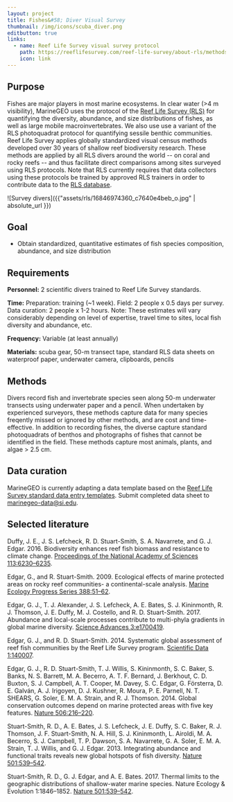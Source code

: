```yaml
---
layout: project
title: Fishes&#58; Diver Visual Survey
thumbnail: /img/icons/scuba_diver.png
editbutton: true
links:
  - name: Reef Life Survey visual survey protocol
    path: https://reeflifesurvey.com/reef-life-survey/about-rls/methods/
    icon: link
---
```


## Purpose

Fishes are major players in most marine ecosystems. In clear water (>4 m visibility), MarineGEO uses the protocol of the [Reef Life Survey (RLS)](https://reeflifesurvey.com/) for quantifying the diversity, abundance, and size distributions of fishes, as well as large mobile macroinvertebrates. We also use use a variant of the RLS photoquadrat protocol for quantifying sessile benthic communities. Reef Life Survey applies globally standardized visual census methods developed over 30 years of shallow reef biodiversity research. These methods are applied by all RLS divers around the world -- on coral and rocky reefs -- and thus facilitate direct comparisons among sites surveyed using RLS protocols. Note that RLS currently requires that data collectors using these protocols be trained by approved RLS trainers in order to contribute data to the [RLS database](https://reeflifesurvey.com/reef-life-survey/survey-data/). 

![Survey divers]({{"assets/rls/16846974360_c7640e4beb_o.jpg" | absolute_url }})

## Goal

  - Obtain standardized, quantitative estimates of fish species composition, abundance, and size distribution 


## Requirements

**Personnel:** 2 scientific divers trained to Reef Life Survey standards.

**Time:** Preparation: training (~1 week). Field: 2 people x 0.5 days per survey. Data curation: 2 people x 1-2 hours. Note: These estimates will vary considerably depending on level of expertise, travel time to sites, local fish diversity and abundance, etc. 

**Frequency:** Variable (at least annually)

**Materials:** scuba gear, 50-m transect tape, standard RLS data sheets on waterproof paper, underwater camera, clipboards, pencils


## Methods

Divers record fish and invertebrate species seen along 50-m underwater transects using underwater paper and a pencil. When undertaken by experienced surveyors, these methods capture data for many species freqently missed or ignored by other methods, and are cost and time-effective. In addition to recording fishes, the diverse capture standard photoquadrats of benthos and photographs of fishes that cannot be identified in the field. These methods capture most animals, plants, and algae > 2.5 cm.


## Data curation      

MarineGEO is currently adapting a data template based on the [Reef Life Survey standard data entry templates](https://reeflifesurvey.com/reef-life-survey/about-rls/methods/). Submit completed data sheet to <a href="mailto:marinegeo-data@si.edu">marinegeo-data@si.edu</a>.


## Selected literature

Duffy, J. E., J. S. Lefcheck, R. D. Stuart-Smith, S. A. Navarrete, and G. J. Edgar. 2016. Biodiversity enhances reef fish biomass and resistance to climate change. <a href="http://www.pnas.org/content/113/22/6230.short">Proceedings of the National Academy of Sciences 113:6230–6235</a>.

Edgar, G., and R. Stuart-Smith. 2009. Ecological effects of marine protected areas on rocky reef communities- a continental-scale analysis. <a href="https://www.int-res.com/abstracts/meps/v388/p51-62/">Marine Ecology Progress Series 388:51–62</a>.

Edgar, G. J., T. J. Alexander, J. S. Lefcheck, A. E. Bates, S. J. Kininmonth, R. J. Thomson, J. E. Duffy, M. J. Costello, and R. D. Stuart-Smith. 2017. Abundance and local-scale processes contribute to multi-phyla gradients in global marine diversity.  <a href="http://advances.sciencemag.org/content/3/10/e1700419">Science Advances 3:e1700419</a>.

Edgar, G. J., and R. D. Stuart-Smith. 2014. Systematic global assessment of reef fish communities by the Reef Life Survey program. <a href="https://www.nature.com/articles/sdata20147">Scientific Data 1:140007</a>.

Edgar, G. J., R. D. Stuart-Smith, T. J. Willis, S. Kininmonth, S. C. Baker, S. Banks, N. S. Barrett, M. A. Becerro, A. T. F. Bernard, J. Berkhout, C. D. Buxton, S. J. Campbell, A. T. Cooper, M. Davey, S. C. Edgar, G. Försterra, D. E. Galván, A. J. Irigoyen, D. J. Kushner, R. Moura, P. E. Parnell, N. T. SHEARS, G. Soler, E. M. A. Strain, and R. J. Thomson. 2014. Global conservation outcomes depend on marine protected areas with five key features. <a href="https://www.nature.com/articles/nature13022">Nature 506:216–220</a>.

Stuart-Smith, R. D., A. E. Bates, J. S. Lefcheck, J. E. Duffy, S. C. Baker, R. J. Thomson, J. F. Stuart-Smith, N. A. Hill, S. J. Kininmonth, L. Airoldi, M. A. Becerro, S. J. Campbell, T. P. Dawson, S. A. Navarrete, G. A. Soler, E. M. A. Strain, T. J. Willis, and G. J. Edgar. 2013. Integrating abundance and functional traits reveals new global hotspots of fish diversity. 
<a href="https://www.nature.com/articles/nature12529">Nature 501:539–542</a>.

Stuart-Smith, R. D., G. J. Edgar, and A. E. Bates. 2017. Thermal limits to the geographic distributions of shallow-water marine species. Nature Ecology & Evolution 1:1846–1852.
<a href="https://www.nature.com/articles/nature12529">Nature 501:539–542</a>.

